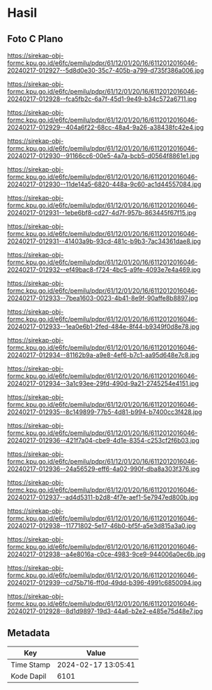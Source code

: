# Hasil

## Foto C Plano

https://sirekap-obj-formc.kpu.go.id/e6fc/pemilu/pdpr/61/12/01/20/16/6112012016046-20240217-012927--5d8d0e30-35c7-405b-a799-d735f386a006.jpg

https://sirekap-obj-formc.kpu.go.id/e6fc/pemilu/pdpr/61/12/01/20/16/6112012016046-20240217-012928--fca5fb2c-6a7f-45d1-9e49-b34c572a6711.jpg

https://sirekap-obj-formc.kpu.go.id/e6fc/pemilu/pdpr/61/12/01/20/16/6112012016046-20240217-012929--404a6f22-68cc-48a4-9a26-a38438fc42e4.jpg

https://sirekap-obj-formc.kpu.go.id/e6fc/pemilu/pdpr/61/12/01/20/16/6112012016046-20240217-012930--91166cc6-00e5-4a7a-bcb5-d0564f8861e1.jpg

https://sirekap-obj-formc.kpu.go.id/e6fc/pemilu/pdpr/61/12/01/20/16/6112012016046-20240217-012930--11de14a5-6820-448a-9c60-ac1d44557084.jpg

https://sirekap-obj-formc.kpu.go.id/e6fc/pemilu/pdpr/61/12/01/20/16/6112012016046-20240217-012931--1ebe6bf8-cd27-4d7f-957b-863445f67f15.jpg

https://sirekap-obj-formc.kpu.go.id/e6fc/pemilu/pdpr/61/12/01/20/16/6112012016046-20240217-012931--41403a9b-93cd-481c-b9b3-7ac34361dae8.jpg

https://sirekap-obj-formc.kpu.go.id/e6fc/pemilu/pdpr/61/12/01/20/16/6112012016046-20240217-012932--ef49bac8-f724-4bc5-a9fe-4093e7e4a469.jpg

https://sirekap-obj-formc.kpu.go.id/e6fc/pemilu/pdpr/61/12/01/20/16/6112012016046-20240217-012933--7bea1603-0023-4b41-8e9f-90affe8b8897.jpg

https://sirekap-obj-formc.kpu.go.id/e6fc/pemilu/pdpr/61/12/01/20/16/6112012016046-20240217-012933--1ea0e6b1-2fed-484e-8f44-b9349f0d8e78.jpg

https://sirekap-obj-formc.kpu.go.id/e6fc/pemilu/pdpr/61/12/01/20/16/6112012016046-20240217-012934--81162b9a-a9e8-4ef6-b7c1-aa95d648e7c8.jpg

https://sirekap-obj-formc.kpu.go.id/e6fc/pemilu/pdpr/61/12/01/20/16/6112012016046-20240217-012934--3a1c93ee-29fd-490d-9a21-2745254e4151.jpg

https://sirekap-obj-formc.kpu.go.id/e6fc/pemilu/pdpr/61/12/01/20/16/6112012016046-20240217-012935--8c149899-77b5-4d81-b994-b7400cc3f428.jpg

https://sirekap-obj-formc.kpu.go.id/e6fc/pemilu/pdpr/61/12/01/20/16/6112012016046-20240217-012936--421f7a04-cbe9-4d1e-8354-c253cf2f6b03.jpg

https://sirekap-obj-formc.kpu.go.id/e6fc/pemilu/pdpr/61/12/01/20/16/6112012016046-20240217-012936--24a56529-eff6-4a02-990f-dba8a303f376.jpg

https://sirekap-obj-formc.kpu.go.id/e6fc/pemilu/pdpr/61/12/01/20/16/6112012016046-20240217-012937--ad4d5311-b2d8-4f7e-aef1-5e7947ed800b.jpg

https://sirekap-obj-formc.kpu.go.id/e6fc/pemilu/pdpr/61/12/01/20/16/6112012016046-20240217-012938--11771802-5e17-46b0-bf5f-a5e3d815a3a0.jpg

https://sirekap-obj-formc.kpu.go.id/e6fc/pemilu/pdpr/61/12/01/20/16/6112012016046-20240217-012938--a4e8016a-c0ce-4983-9ce9-944006a0ec6b.jpg

https://sirekap-obj-formc.kpu.go.id/e6fc/pemilu/pdpr/61/12/01/20/16/6112012016046-20240217-012939--cd75b716-ff0d-49dd-b396-4991c6850094.jpg

https://sirekap-obj-formc.kpu.go.id/e6fc/pemilu/pdpr/61/12/01/20/16/6112012016046-20240217-012928--8d1d9897-19d3-44a6-b2e2-e485e75d48e7.jpg


## Metadata

| Key        | Value               |
| ---------- | ------------------- |
| Time Stamp | 2024-02-17 13:05:41 |
| Kode Dapil | 6101                |



